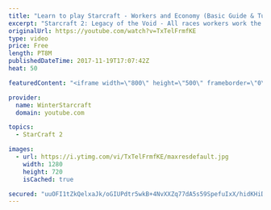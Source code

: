 ```yaml
---
title: "Learn to play Starcraft - Workers and Economy (Basic Guide & Tutorial)"
excerpt: "Starcraft 2: Legacy of the Void - All races workers work the same (mule notwithstanding!)  Wiki on mining: http://wiki.teamliquid.net/starcraft2/Mining_Minerals"
originalUrl: https://youtube.com/watch?v=TxTelFrmfKE
type: video
price: Free
length: PT8M
publishedDateTime: 2017-11-19T17:07:42Z
heat: 50

featuredContent: "<iframe width=\"800\" height=\"500\" frameborder=\"0\" src=\"https://www.youtube.com/embed/TxTelFrmfKE\" allow=\"accelerometer; autoplay; encrypted-media; gyroscope; picture-in-picture\" allowfullscreen></iframe>"

provider:
  name: WinterStarcraft
  domain: youtube.com

topics:
  - StarCraft 2

images:
  - url: https://i.ytimg.com/vi/TxTelFrmfKE/maxresdefault.jpg
    width: 1280
    height: 720
    isCached: true

secured: "uuOFI1tZkQelxaJk/oGIUPdtr5wkB+4NvXXZq77dA5s59SpefuIxX/hidKHiD4YNmeATroVo3Kyiy/YeU03DlbTiIRpW388yT6KhaufGN3qPhoM+UV0JtgIcga4qFztnm2J2/7cdWToGK1yxRGZwFvgUgdhsvZwW1oXzsJozuNvoseOjTBPM+Oy7SG9J0DzVS97Bfg7knIKK8MZAQmlSolGHCVOhae0lPWq4GtaUHsyZ7I/ZZ196k+/0sZ2SLq5G5LThdoW+iD2v0dTaLGfAjlKZl4mYYXFXz0vYdAZCJ0/5SvaVZ0UtlxDssyhdj74eaRINm0IVKaEEvto+2WysIFD6RD7KS96ECfWv8LFUOx2lfouqEUo+0TmTs2y32dAZzMcpYC32u86aU94Pc29fivavYb1o1vhY17I0DinjSgc=;On+tNWBvpudvg2RkWva4Sw=="
---
```


